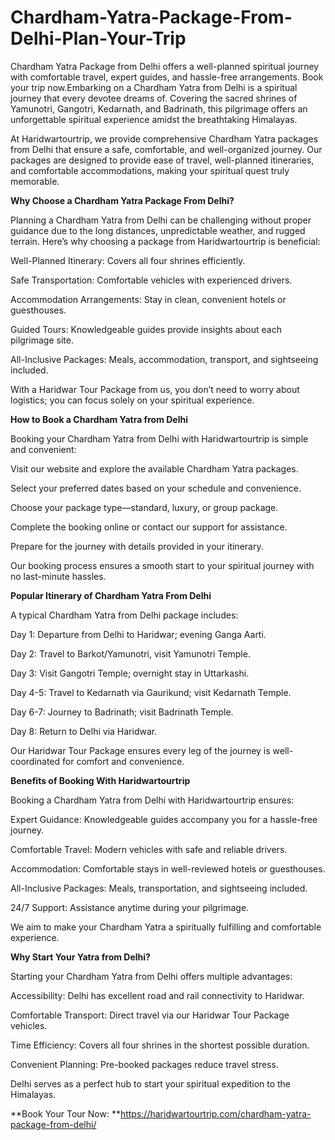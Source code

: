 # Chardham-Yatra-Package-From-Delhi-Plan-Your-Trip
Chardham Yatra Package from Delhi offers a well-planned spiritual journey with comfortable travel, expert guides, and hassle-free arrangements. Book your trip now.Embarking on a Chardham Yatra from Delhi is a spiritual journey that every devotee dreams of. Covering the sacred shrines of Yamunotri, Gangotri, Kedarnath, and Badrinath, this pilgrimage offers an unforgettable spiritual experience amidst the breathtaking Himalayas.

At Haridwartourtrip, we provide comprehensive Chardham Yatra packages from Delhi that ensure a safe, comfortable, and well-organized journey. Our packages are designed to provide ease of travel, well-planned itineraries, and comfortable accommodations, making your spiritual quest truly memorable.

**Why Choose a Chardham Yatra Package From Delhi?**

Planning a Chardham Yatra from Delhi can be challenging without proper guidance due to the long distances, unpredictable weather, and rugged terrain. Here’s why choosing a package from Haridwartourtrip is beneficial:

Well-Planned Itinerary: Covers all four shrines efficiently.

Safe Transportation: Comfortable vehicles with experienced drivers.

Accommodation Arrangements: Stay in clean, convenient hotels or guesthouses.

Guided Tours: Knowledgeable guides provide insights about each pilgrimage site.

All-Inclusive Packages: Meals, accommodation, transport, and sightseeing included.

With a Haridwar Tour Package from us, you don’t need to worry about logistics; you can focus solely on your spiritual experience.

**How to Book a Chardham Yatra from Delhi**

Booking your Chardham Yatra from Delhi with Haridwartourtrip is simple and convenient:

Visit our website and explore the available Chardham Yatra packages.

Select your preferred dates based on your schedule and convenience.

Choose your package type—standard, luxury, or group package.

Complete the booking online or contact our support for assistance.

Prepare for the journey with details provided in your itinerary.

Our booking process ensures a smooth start to your spiritual journey with no last-minute hassles.

**Popular Itinerary of Chardham Yatra From Delhi**

A typical Chardham Yatra from Delhi package includes:

Day 1: Departure from Delhi to Haridwar; evening Ganga Aarti.

Day 2: Travel to Barkot/Yamunotri, visit Yamunotri Temple.

Day 3: Visit Gangotri Temple; overnight stay in Uttarkashi.

Day 4-5: Travel to Kedarnath via Gaurikund; visit Kedarnath Temple.

Day 6-7: Journey to Badrinath; visit Badrinath Temple.

Day 8: Return to Delhi via Haridwar.

Our Haridwar Tour Package ensures every leg of the journey is well-coordinated for comfort and convenience.

**Benefits of Booking With Haridwartourtrip**

Booking a Chardham Yatra from Delhi with Haridwartourtrip ensures:

Expert Guidance: Knowledgeable guides accompany you for a hassle-free journey.

Comfortable Travel: Modern vehicles with safe and reliable drivers.

Accommodation: Comfortable stays in well-reviewed hotels or guesthouses.

All-Inclusive Packages: Meals, transportation, and sightseeing included.

24/7 Support: Assistance anytime during your pilgrimage.

We aim to make your Chardham Yatra a spiritually fulfilling and comfortable experience.

**Why Start Your Yatra from Delhi?**

Starting your Chardham Yatra from Delhi offers multiple advantages:

Accessibility: Delhi has excellent road and rail connectivity to Haridwar.

Comfortable Transport: Direct travel via our Haridwar Tour Package vehicles.

Time Efficiency: Covers all four shrines in the shortest possible duration.

Convenient Planning: Pre-booked packages reduce travel stress.

Delhi serves as a perfect hub to start your spiritual expedition to the Himalayas.

**Book Your Tour Now: **https://haridwartourtrip.com/chardham-yatra-package-from-delhi/
